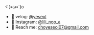 ヾ(•ω•`)o  

- 🍕 velog: [@yeseol](https://velog.io/@choyeseol/posts)
- 🍔 Instagram: [@lili_noo_a](https://www.instagram.com/lili_noo_a/)
- 🥪 Reach me: choyeseol07@gmail.com
